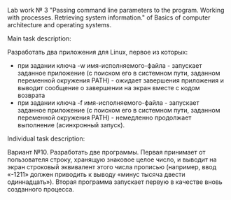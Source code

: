 Lab work № 3 "Passing command line parameters to the program. Working with processes. Retrieving system information." of Basics of computer architecture and operating systems.

Main task description:

Разработать два приложения для Linux, первое из которых:
* при задании ключа -w имя-исполняемого-файла - запускает заданное приложение (с поиском его в системном пути, заданном переменной окружения PATH) - ожидает завершения приложения и выводит сообщение о завершении на экран вместе с кодом возврата 
* при задании ключа -f имя-исполняемого-файла - запускает заданное приложение (с поиском его в системном пути, заданном переменной окружения PATH) - немедленно продолжает выполнение (асинхронный запуск).

Individual task description:

Вариант №10.
Разработать две программы. Первая принимает от пользователя строку, хранящую знаковое целое число, и выводит на экран строковый эквивалент этого числа прописью (например, ввод «-1211» должен приводить к выводу «минус тысяча двести одиннадцать»). Вторая программа запускает первую в качестве вновь созданного процесса.
